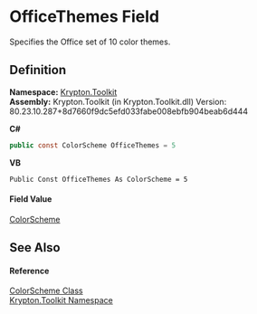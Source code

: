# OfficeThemes Field


Specifies the Office set of 10 color themes.



## Definition
**Namespace:** <a href="79d2eac2-21f4-54ff-7552-b20c33c30600.md">Krypton.Toolkit</a>  
**Assembly:** Krypton.Toolkit (in Krypton.Toolkit.dll) Version: 80.23.10.287+8d7660f9dc5efd033fabe008ebfb904beab6d444

**C#**
``` C#
public const ColorScheme OfficeThemes = 5
```
**VB**
``` VB
Public Const OfficeThemes As ColorScheme = 5
```



#### Field Value
<a href="98d38eea-791e-16ff-7014-fd4d7114200d.md">ColorScheme</a>

## See Also


#### Reference
<a href="98d38eea-791e-16ff-7014-fd4d7114200d.md">ColorScheme Class</a>  
<a href="79d2eac2-21f4-54ff-7552-b20c33c30600.md">Krypton.Toolkit Namespace</a>  
